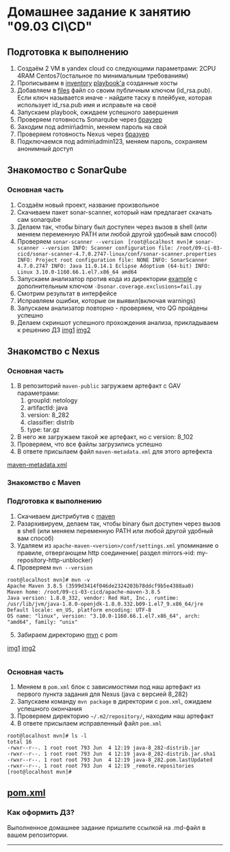 # Домашнее задание к занятию "09.03 CI\CD"

## Подготовка к выполнению

1. Создаём 2 VM в yandex cloud со следующими параметрами: 2CPU 4RAM Centos7(остальное по минимальным требованиям)
2. Прописываем в [inventory](./infrastructure/inventory/cicd/hosts.yml) [playbook'a](./infrastructure/site.yml) созданные хосты
3. Добавляем в [files](./infrastructure/files/) файл со своим публичным ключом (id_rsa.pub). Если ключ называется иначе - найдите таску в плейбуке, которая использует id_rsa.pub имя и исправьте на своё
4. Запускаем playbook, ожидаем успешного завершения
5. Проверяем готовность Sonarqube через [браузер](http://localhost:9000)
6. Заходим под admin\admin, меняем пароль на свой
7.  Проверяем готовность Nexus через [бразуер](http://localhost:8081)
8. Подключаемся под admin\admin123, меняем пароль, сохраняем анонимный доступ

## Знакомоство с SonarQube

### Основная часть

1. Создаём новый проект, название произвольное
2. Скачиваем пакет sonar-scanner, который нам предлагает скачать сам sonarqube
3. Делаем так, чтобы binary был доступен через вызов в shell (или меняем переменную PATH или любой другой удобный вам способ)
4. Проверяем `sonar-scanner --version`   ```  [root@localhost mvn]# sonar-scanner --version
INFO: Scanner configuration file: /root/09-ci-03-cicd/sonar-scanner-4.7.0.2747-linux/conf/sonar-scanner.properties
INFO: Project root configuration file: NONE
INFO: SonarScanner 4.7.0.2747
INFO: Java 11.0.14.1 Eclipse Adoptium (64-bit)
INFO: Linux 3.10.0-1160.66.1.el7.x86_64 amd64  ```
5. Запускаем анализатор против кода из директории [example](./example) с дополнительным ключом `-Dsonar.coverage.exclusions=fail.py`
6. Смотрим результат в интерфейсе
7. Исправляем ошибки, которые он выявил(включая warnings)
8. Запускаем анализатор повторно - проверяем, что QG пройдены успешно
9. Делаем скриншот успешного прохождения анализа, прикладываем к решению ДЗ
[img1](https://github.com/pavelmm/devops-netology/screen/9_3_1.png)
[img2](https://github.com/pavelmm/devops-netology/screen/9_3_3_.png)
## Знакомство с Nexus

### Основная часть

1. В репозиторий `maven-public` загружаем артефакт с GAV параметрами:
   1. groupId: netology
   2. artifactId: java
   3. version: 8_282
   4. classifier: distrib
   5. type: tar.gz
2. В него же загружаем такой же артефакт, но с version: 8_102
3. Проверяем, что все файлы загрузились успешно
4. В ответе присылаем файл `maven-metadata.xml` для этого артефекта

[maven-metadata.xml](https://github.com/pavelmm/devops-netology/screen/maven-metadata.xml)

### Знакомство с Maven

### Подготовка к выполнению

1. Скачиваем дистрибутив с [maven](https://maven.apache.org/download.cgi)
2. Разархивируем, делаем так, чтобы binary был доступен через вызов в shell (или меняем переменную PATH или любой другой удобный вам способ)
3. Удаляем из `apache-maven-<version>/conf/settings.xml` упоминание о правиле, отвергающем http соединение( раздел mirrors->id: my-repository-http-unblocker)
4. Проверяем `mvn --version`
```
root@localhost mvn]# mvn -v
Apache Maven 3.8.5 (3599d3414f046de2324203b78ddcf9b5e4388aa0)
Maven home: /root/09-ci-03-cicd/apache-maven-3.8.5
Java version: 1.8.0_332, vendor: Red Hat, Inc., runtime: /usr/lib/jvm/java-1.8.0-openjdk-1.8.0.332.b09-1.el7_9.x86_64/jre
Default locale: en_US, platform encoding: UTF-8
OS name: "linux", version: "3.10.0-1160.66.1.el7.x86_64", arch: "amd64", family: "unix"

```
5. Забираем директорию [mvn](./mvn) с pom

[img1](https://github.com/pavelmm/devops-netology/screen/9_3__1.png)
[img2](https://github.com/pavelmm/devops-netology/screen/9_3_4.png)


```
```

### Основная часть

1. Меняем в `pom.xml` блок с зависимостями под наш артефакт из первого пункта задания для Nexus (java с версией 8_282)
2. Запускаем команду `mvn package` в директории с `pom.xml`, ожидаем успешного окончания
3. Проверяем директорию `~/.m2/repository/`, находим наш артефакт
4. В ответе присылаем исправленный файл `pom.xml`
```
root@localhost mvn]# ls -l
total 16
-rwxr--r--. 1 root root 793 Jun  4 12:19 java-8_282-distrib.jar
-rwxr--r--. 1 root root 793 Jun  4 12:19 java-8_282-distrib.jar.sha1
-rwxr--r--. 1 root root 793 Jun  4 12:19 java-8_282.pom.lastUpdated
-rwxr--r--. 1 root root 793 Jun  4 12:19 _remote.repositories
[root@localhost mvn]# 
```
[pom.xml](https://github.com/pavelmm/devops-netology/screen/pom.xml)
---

### Как оформить ДЗ?

Выполненное домашнее задание пришлите ссылкой на .md-файл в вашем репозитории.

---
